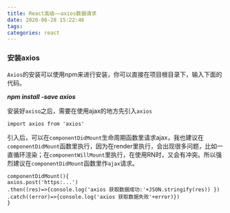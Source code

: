 ```yaml
---
title: React高级——axios数据请求
date: 2020-06-28 15:22:46
tags:
categories: react
---
```


### 安装axios

`Axios`的安装可以使用npm来进行安装，你可以直接在项目根目录下，输入下面的代码。

***npm install -save axios***

安装好`axiso`之后，需要在使用ajax的地方先引入`axios` 

```
import axios from 'axios'
```

引入后，可以在`componentDidMount`生命周期函数里请求ajax，我也建议在`componentDidMount`函数里执行，因为在render里执行，会出现很多问题，比如一直循环渲染；在`componentWillMount`里执行，在使用RN时，又会有冲突。所以强烈建议在`componentDidMount`函数里作`ajax`请求。

```
componentDidMount(){
axios.post('https:...')
.then((res)=>{console.log('axios 获取数据成功:'+JSON.stringify(res)) })
.catch((error)=>{console.log('axios 获取数据失败'+error)})
}
```

